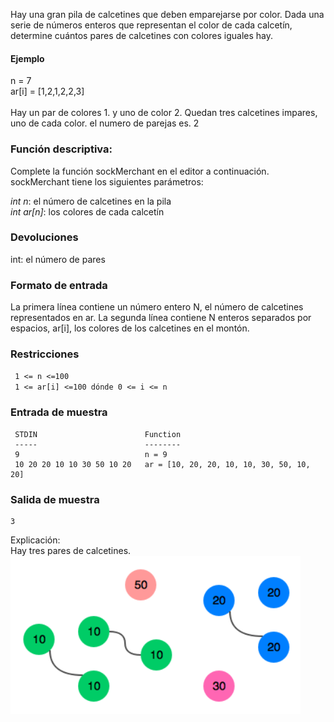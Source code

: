Hay una gran pila de calcetines que deben emparejarse por color. Dada una serie de números enteros que
representan el color de cada calcetín, determine cuántos pares de calcetines con colores iguales hay.

#### Ejemplo <br>
n = 7 <br>
ar[i] = [1,2,1,2,2,3] <br>
<br>
Hay un par de colores 1. y uno de color 2. Quedan tres calcetines impares,
uno de cada color. el numero de parejas es. 2

### Función descriptiva: <br>
Complete la función sockMerchant en el editor a continuación.
sockMerchant tiene los siguientes parámetros:

*int n*: el número de calcetines en la pila <br>
*int ar[n]*: los colores de cada calcetín

### Devoluciones
int: el número de pares

### Formato de entrada
La primera línea contiene un número entero N, el número de calcetines representados en ar.
La segunda línea contiene N enteros separados por espacios, ar[i], los colores de los calcetines en el montón.

### Restricciones
`` 1 <= n <=100`` <br>
`` 1 <= ar[i] <=100 dónde 0 <= i <= n``<br>

### Entrada de muestra
~~~
 STDIN                        Function
 -----                        --------
 9                            n = 9
 10 20 20 10 10 30 50 10 20   ar = [10, 20, 20, 10, 10, 30, 50, 10, 20]
~~~

### Salida de muestra
~~~
3
~~~
Explicación: <br>
Hay tres pares de calcetines.
![img.png](img.png)
<br>
<br>
